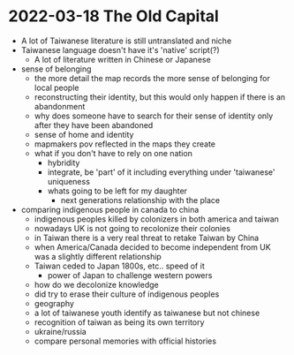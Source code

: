 # 2022-03-18 The Old Capital

* A lot of Taiwanese literature is still untranslated and niche
* Taiwanese language doesn't have it's 'native' script(?)
  * A lot of literature written in Chinese or Japanese
* sense of belonging
  * the more detail the map records the more sense of belonging for local people
  * reconstructing their identity, but this would only happen if there is an abandonment
  * why does someone have to search for their sense of identity only after they have been abandoned
  * sense of home and identity
  * mapmakers pov reflected in the maps they create
  * what if you don't have to rely on one nation
    * hybridity
    * integrate, be 'part' of it including everything under 'taiwanese' uniqueness
    * whats going to be left for my daughter
      * next generations relationship with the place
* comparing indigenous people in canada to china
  * indigenous peoples killed by colonizers in both america and taiwan
  * nowadays UK is not going to recolonize their colonies
  * in Taiwan there is a very real threat to retake Taiwan by China
  * when America/Canada decided to become independent from UK was a slightly different relationship
  * Taiwan ceded to Japan 1800s, etc.. speed of it
    * power of Japan to challenge western powers
  * how do we decolonize knowledge
  * did try to erase their culture of indigenous peoples
  * geography
  * a lot of taiwanese youth identify as taiwanese but not chinese
  * recognition of taiwan as being its own territory
  * ukraine/russia
  * compare personal memories with official histories